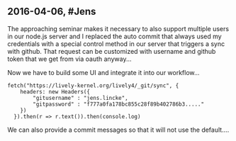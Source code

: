 ## 2016-04-06, #Jens

The approaching seminar makes it necessary to also support multiple users in our node.js server and 
I replaced the auto commit that always used my credentials with a special control method in our server that triggers a sync with github. That request can be customized with username and github token that we get from via oauth anyway...

Now we have to build some UI and integrate it into our workflow... 

```JS
fetch("https://lively-kernel.org/lively4/_git/sync", {
    headers: new Headers({ 
    	"gitusername" : "jens.lincke",
    	"gitpassword" : "f777a0fa178bc855c28f89b402786b3....."
    })
  }).then(r => r.text()).then(console.log)
```
We can also provide a commit messages so that it will not use the default....
